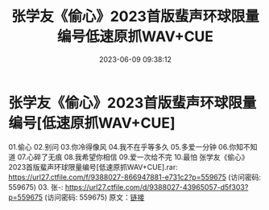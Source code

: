 ﻿---
title: 张学友《偷心》2023首版蜚声环球限量编号低速原抓WAV+CUE
date: 2023-06-09 09:38:12
categories: WAV车载音乐、镜像
tags: 华语中文
---
# 张学友《偷心》2023首版蜚声环球限量编号[低速原抓WAV+CUE]

01.偷心
02.别问
03.你冷得像风
04.我不在乎等多久
05.多爱一分钟
06.你知不知道
07.心碎了无痕
08.我希望你相信
09.爱一次给不完
10.最怕
张学友《偷心》2023首版蜚声环球限量编号[低速原抓WAV+CUE].rar: https://url27.ctfile.com/f/9388027-866947881-e731c2?p=559675
(访问密码: 559675)
03. 张-: https://url27.ctfile.com/d/9388027-43965057-d5f303?p=559675
(访问密码: 559675)
原文：[链接](https://blog.sina.com.cn/s/blog_1647c7e760103129k.html)